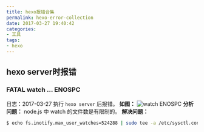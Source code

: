 ```yaml
---
title: hexo报错合集
permalink: hexo-error-collection
date: 2017-03-27 19:40:42
categories:
- 工具
tags:
- hexo
---
```

## hexo server时报错
### FATAL watch ... ENOSPC
日志：2017-03-27 执行 `hexo server` 后报错。
**如图：**
![watch ENOSPC](http://img.xiangzhangshugongyi.com/FqCfDl6mN_Pb1_iH8fRuC5sz4A6o.png)
**分析问题：**
node.js 中 watch 的文件数是有限制的。
**解决问题：**
```bash
$ echo fs.inotify.max_user_watches=524288 | sudo tee -a /etc/sysctl.conf && sudo sysctl -p
```
